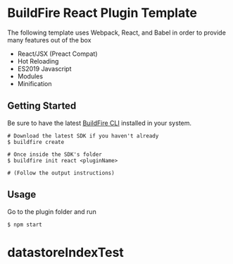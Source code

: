 # BuildFire React Plugin Template
The following template uses Webpack, React, and Babel in order to provide many features out of the box

- React/JSX (Preact Compat)
- Hot Reloading
- ES2019 Javascript
- Modules
- Minification

## Getting Started
Be sure to have the latest [BuildFire CLI](https://github.com/BuildFire/sdk-cli) installed in your system.

    # Download the latest SDK if you haven't already
    $ buildfire create

    # Once inside the SDK's folder
    $ buildfire init react <pluginName>

    # (Follow the output instructions)

## Usage
Go to the plugin folder and run

`$ npm start`
# datastoreIndexTest
